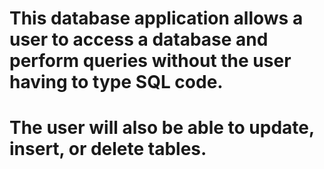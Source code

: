 # This database application allows a user to access a database and perform queries without the user having to type SQL code. 
# The user will also be able to update, insert, or delete tables.
